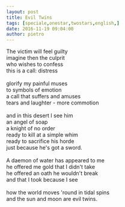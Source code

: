 ```yaml
---
layout: post
title: Evil Twins
tags: [speciale,onestar,twostars,english,]
date: 2016-11-19 09:04:00
author: pietro
---
```

The victim will feel guilty<br/>imagine then the culprit<br/>who wishes to confess<br/>this is a call: distress<br/><br/>glorify my painful muses<br/>to symbols of emotion<br/>a call that suffers and amuses<br/>tears and laughter - more commotion<br/><br/>and in this desert I see him<br/>an angel of soap<br/>a knight of no order<br/>ready to kill at a simple whim<br/>ready to sacrifice his horde<br/>just because he's got a sword.<br/><br/>A daemon of water has appeared to me<br/>he offered me gold that I didn't take<br/>he offered an oath he wouldn't break<br/>and that I took because I see<br/><br/>how the world moves 'round in tidal spins<br/>and the sun and moon are evil twins.
